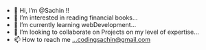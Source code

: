 - 👋 Hi, I’m @Sachin !!
- 👀 I’m interested in reading financial books...
- 🌱 I’m currently learning webDevelopment...
- 💞️ I’m looking to collaborate on Projects on my level of expertise...
- 📫 How to reach me ...codingsachin@gmail.com

<!---
sacchubaranwal/sacchubaranwal is a ✨ special ✨ repository because its `README.md` (this file) appears on your GitHub profile.
You can click the Preview link to take a look at your changes.
--->
